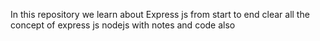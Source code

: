In this repository we learn about Express js from start to end
clear all the concept of express js nodejs
with notes and code also
